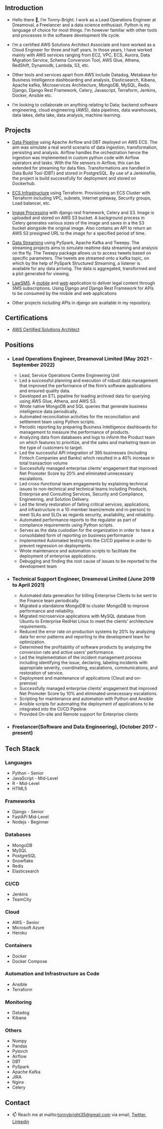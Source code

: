 ## Introduction
* Hello there 👋, I’m Tonny-Bright. I work as a Lead Operations Engineer at Dreamoval, a Freelancer and a data science enthusiast. Python is my language of choice for most things. I'm however familiar with other tools and processes in the software development life cycle.

* I’m a certified AWS Solutions Architect Associate and have worked as a Cloud Engineer for three and half years. In those years, I have worked mainly with AWS services ranging from EC2, VPC, ECS, Aurora, Data Migration Service, Schema Conversion Tool, AWS Glue, Athena, RedShift, Dynamodb, Lambda, S3, etc. 

* Other tools and services apart from AWS include Datadog, Metabase for Business Intelligence dashboarding and analysis, Elasticsearch, Kibana, Apache kafka, Microservices Architecture, MongoDB, MySQL, Redis, Django, Django Rest Framework, Celery, Javascript, Terraform, Jenkins, Docker, Ansible etc. 

* I’m looking to collaborate on anything relating to Data; backend software engineering, cloud engineering (AWS), data pipelines, data warehouses, data lakes, delta lake, data analysis, machine learning.

## Projects
* [Data Pipeline](https://github.com/TMCreme/dbt_airflow_project) using Apache Airflow and DBT deployed on AWS ECS. The aim was simulate a real world scenario of data ingestion, transformation, persisting and analysis. Airflow handles the orchestration hence the ingestion was implemented in custom python code with Airflow operators and tasks. With the file sensors in Airflow, this can be extended for streaming for data files. Transformations are handled in Data Build Tool (DBT) and stored in PostgreSQL. By use of a Jenkinsfile, the project is build successfully for deployment and stored on Dockerhub.

* [ECS Infrastructure](https://github.com/TMCreme/terraform-airflow-ecs) using Terraform. Provisioning an ECS Cluster with Terraform including VPC, subnets, Internet gateway, Security groups, Load balancer, etc. 

* [Image Processing](https://github.com/TMCreme/drf-image-uploader) with django rest framework, Celery and S3. Image is uploaded and stored on AWS S3 bucket. A background process in Celery generates various sizes of the image and saves in a the S3 bucket alongside the original image. Also contains an API to return an AWS S3 presigned URL to the image for a specified period of time. 

* [Data Streaming](https://github.com/TMCreme/twitter-sentiments-pyspark) using PySpark, Apache Kafka and Tweepy. The streaming projects aims to simulate realtime data streaming and analysis on the fly. The Tweepy package allows us to access tweets based on specific parameters. The tweets are streamed onto a kafka topic, on which by the help of PySpark Structured Streaming, a listener is available for any data arriving. The data is aggregated, transformed and a plot generated for viewing. 

* [LawSMS](https://isms.lawsms.com/). A [mobile](https://play.google.com/store/apps/details?id=com.lawsms.app) and [web](https://isms.lawsms.com/) application to deliver legal content through SMS subscriptions. Using Django and Django Rest Framework for APIs to be consumed by the mobile and web applications

* Other projects including APIs in django are available in my repository.  

## Certifications
* [AWS Certified Solutions Architect](https://www.credly.com/badges/5eee5d85-eed4-4158-a372-fa86504ed74d/public_url)

## Positions
* ### Lead Operations Engineer, Dreamoval Limited (May 2021 - September 2022)
    - Lead, Service Operations Centre Engineering Unit 
    - Led a successful planning and execution of robust data management that improved the performance of the firm’s software applications and ensured quality data.
    - Developed an ETL pipeline for loading archived data for querying using AWS Glue, Athena, and AWS S3.
    - Wrote native MongoDB and SQL queries that generate business intelligence data periodically. 
    - Automated reconciliation activities for the reconciliation and settlement team using Python scripts. 
    - Periodic reporting by preparing Business Intelligence dashboards for management to measure the performance of products. 
    - Analyzing data from databases and logs to inform the Product team on which features to prioritize, and the sales and marketing team on the type of customers to target. 
    - Led the successful API integration of 395 businesses (including Fintech Companies and Banks) which resulted in a 40% increase in total transaction volume 
    - Successfully managed enterprise clients’ engagement that improved Net Promoter Score by 20% and eliminated unnecessary escalations. 
    - Led cross-functional team engagements by explaining technical issues to non-technical and technical teams including Products, Enterprise and Consulting Services, Security and Compliance, Engineering, and Solution Delivery. 
    - Led the timely restoration of failing critical services, applications, and infrastructure in a 10-member team(remote and in-person) to meet SLAs and SLOs as regards security, availability, and reliability.
    - Automated performance reports to the regulator as part of compliance requirements using Python scripts.
    - Serves as the data custodian for the organization in order to have a consolidated form of reporting on business performance
    - Implemented Automated testing into the CI/CD pipeline in order to prevent regression on deployments. 
    - Wrote maintenance and automation scripts to facilitate the deployment of enterprise applications.
    - Debugging and finding the root cause of issues to be reported to the development team 


* ### Technical Support Engineer, Dreamoval Limited (June 2019 to April 2021)
    - Automated data generation for billing Enterprise Clients to be sent to the Finance team periodically. 
    - Migrated a standalone MongoDB to cluster MongoDB to improve performance and reliability. 
    - Migrated microservice applications with MySQL database from Ubuntu to Enterprise RedHat Linux to meet the clients’ architecture requirements.
    - Reduced the error rate on production systems by 20% by analyzing data for error patterns and reporting to the development team for optimization. 
    - Determined the profitability of software products by analyzing the conversion rate and active users’ performance. 
    - Led the Implementation of the incident management process including identifying the issue, declaring, labeling incidents with appropriate severity, coordinating, escalations, communications, and restoration of service.  
    - Deployment and maintenance of applications (Cloud and on-premise) 
    - Successfully managed enterprise clients’ engagement that improved Net Promoter Score by 10% and eliminated unnecessary escalations.  
    - Scripting for maintenance and automation with Python and Ansible  
    - Ansible scripts for automating the deployment of applications to be integrated into the CI/CD Pipeline 
    - Provided On-site and Remote support for Enterprise clients


* ### Freelancer(Software and Data Engineering), (October 2017 - present)

## Tech Stack
### Languages 
* Python - Senior 
* JavaScript - Mid-Level 
* R - Mid-Level
* HTML5 

### Frameworks
* Django - Senior 
* FastAPi  Mid-Level
* Nodejs - Beginner

### Databases
* MongoDB
* MySQL 
* PostgreSQL 
* Snowflake 
* Redis
* Elasticsearch 

### CI/CD
* Jenkins
* TeamCity 

### Cloud 
* AWS - Senior
* Microsoft Azure 
* Heroku 

### Containers 
* Docker
* Docker Compose

### Automation and Infrastructure as Code
* Ansible 
* Terraform 

### Monitoring
* Datadog
* Kibana

### Others 
* Numpy
* Pandas
* Pytorch
* Airflow 
* DBT 
* PySpark
* Apache Kafka
* JIRA
* Nginx 
* Celery 

## Contact
- 📫 Reach me at mailto:tonnybright35@gmail.com via email, [Twitter](https://twitter.com/BrightTonny), [Linkedin](https://www.linkedin.com/in/tonny-bright-sogli-245566a9/) 



